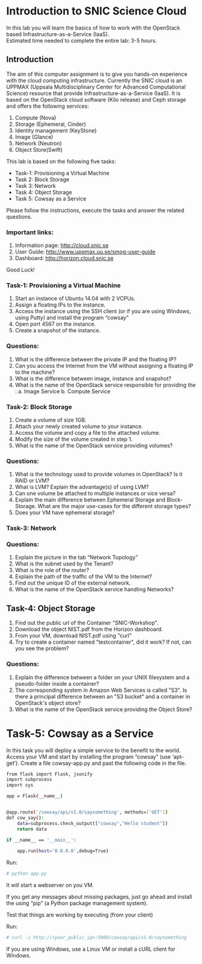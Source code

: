 # Introduction to SNIC Science Cloud 

In this lab you will learn the basics of how to work with the OpenStack based Infrastructure-as-a-Service (IaaS).  
Estimated time needed to complete the entire lab: 3-5 hours.

## Introduction

The aim of this computer assignment is to give you hands-on experience with the cloud computing infrastructure. Currently the SNIC cloud is an UPPMAX (Uppsala Multidisciplinary Center for Advanced Computational Science) resource that provide Infrastructure-as-a-Service (IaaS). It is based on the OpenStack cloud software (Kilo release) and Ceph storage and offers the following services:

1.	Compute (Nova)
2.	Storage (Ephemeral, Cinder)
3.	Identity management (KeyStone)
4.	Image (Glance)
5.	Network (Neutron)
6.	Object Store(Swift)

This lab is based on the following five tasks: 

* Task-1: Provisioning a Virtual Machine
* Task 2: Block Storage
* Task 3: Network
* Task 4: Object Storage  
* Task 5: Cowsay as a Service

Please follow the instructions, execute the tasks and answer the related questions. 

### Important links:

1.	Information page: http://cloud.snic.se
2.	User Guide: http://www.uppmax.uu.se/smog-user-guide
3.	Dashboard: http://horizon.cloud.snic.se

Good Luck!

### Task-1: Provisioning a Virtual Machine

1.	Start an instance of Ubuntu 14.04 with 2 VCPUs.
2.	Assign a floating IPs to the instance.
3.	Access the instance using the SSH client (or if you are using Windows, using Putty) and install the program “cowsay”
4.	Open port 4567 on the instance.
5.	Create a snapshot of the instance.

### Questions:

1.	What is the difference between the private IP and the floating IP?
2.	Can you access the Internet from the VM without assigning a floating IP to the machine?
3.	What is the difference between image, instance and snapshot?
4.	What is the name of the OpenStack service responsible for providing the :
	a.	Image Service
	b.	Compute Service


### Task-2: Block Storage

1.	Create a volume of size 1GB.
2.	Attach your newly created volume to your instance.
3.	Access the volume and copy a file to the attached volume.
4.	Modify the size of the volume created in step 1.
5.	What is the name of the OpenStack service providing volumes?

### Questions:

1.	What is the technology used to provide volumes in OpenStack? Is it RAID or LVM?
2.	What is LVM? Explain the advantage(s) of using LVM?
3.	Can one volume be attached to multiple instances or vice versa?
4.	Explain the main difference between Ephemeral Storage and Block-Storage. What are the major use-cases for the different storage types?
5.	Does your VM have ephemeral storage?

### Task-3: Network 

### Questions:


1.	Explain the picture in the tab “Network Topology”
2.	What is the subnet used by the Tenant?
3.	What is the role of the router?
4.	Explain the path of the traffic of the VM to the Internet?
5.	Find out the unique ID of the external network.
6.	What is the name of the OpenStack service handling Networks?
 
## Task-4: Object Storage 

1.	Find out the public url of the Container "SNIC-Workshop".
2.	Download the object NIST.pdf from the Horizon dashboard.
3.	From your VM, download NIST.pdf using "curl"
4.	Try to create a container named "testcontainer", did it work? If not, can you see the problem?
 
### Questions:

1.	Explain the difference between a folder on your UNIX filesystem and a pseudo-folder inside a container?
2.	The corresponding system in Amazon Web Services is called "S3". Is there a principal difference between an "S3 bucket" and a container in OpenStack's object store?
3.	What is the name of the OpenStack service providing the Object Store?

# Task-5: Cowsay as a Service

In this task you will deploy a simple service to the benefit to the world. Access
your VM and start by installing the program “cowsay” (use ‘apt-get’). Create a file cowsay-app.py and past the following code in the file.

```bash
from flask import Flask, jsonify
import subprocess
import sys

app = Flask(__name__)


@app.route('/cowsay/api/v1.0/saysomething', methods=['GET'])
def cow_say():
    data=subprocess.check_output(["cowsay","Hello student"])
    return data

if __name__ == '__main__':
    
    app.run(host='0.0.0.0',debug=True)

```
Run:

```bash
# python app.py
```
It will start a webserver on you VM.

If you get any messages about missing packages, just go ahead and install the using “pip” (a Python package management system).

Test that things are working by executing (from your client)

Run: 
```bash
# curl -i http://<your_public_ip>:5000/cowsay/api/v1.0/saysomething
```
If you are using Windows, use a Linux VM or install a cURL client for Windows.

